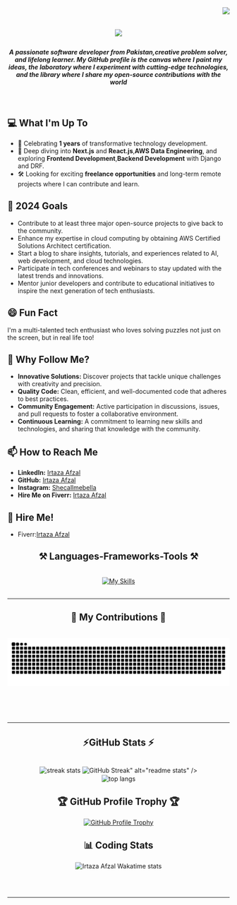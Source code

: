 <img align="right" src="https://visitor-badge.laobi.icu/badge?page_id=salesp07.salesp07" />

<h1 align="center">
    <img src="https://readme-typing-svg.herokuapp.com/?font=Righteous&size=35&center=true&vCenter=true&width=500&height=70&duration=4000&lines=Hi+There!+👋;+I'm+Irtaza+Afzal!;" />
</h1>

<h5 align="center">A passionate software developer from Pakistan,creative problem solver, and lifelong learner. My GitHub profile is the canvas where I paint my ideas, the laboratory where I experiment with cutting-edge technologies, and the library where I share my open-source contributions with the world </h5>
<br/>

<!-- What I'm Up To Section -->
<h2>💻 What I'm Up To</h2>
<ul>
    <li>🎉 Celebrating <strong>1 years</strong> of transformative technology development.</li>
    <li>🌱 Deep diving into <strong>Next.js</strong> and <strong>React.js</strong>,<strong>AWS Data Engineering</strong>, and exploring 
        <strong>Frontend Development</strong>,<strong>Backend Development</strong> with Django and DRF.</li>
    <li>🛠️ Looking for exciting <strong>freelance opportunities</strong> and long-term remote projects where I can contribute and learn.</li>
</ul>

<!-- 2024 Goals Section -->
<h2>🎯 2024 Goals</h2>
<ul>
    <li>Contribute to at least three major open-source projects to give back to the community.</li>
    <li>Enhance my expertise in cloud computing by obtaining AWS Certified Solutions Architect certification.</li>
    <li>Start a blog to share insights, tutorials, and experiences related to AI, web development, and cloud technologies.</li>
    <li>Participate in tech conferences and webinars to stay updated with the latest trends and innovations.</li>
    <li>Mentor junior developers and contribute to educational initiatives to inspire the next generation of tech enthusiasts.</li>
</ul>


<!-- Fun Fact Section -->
<h2>😄 Fun Fact</h2>
<p>I'm a multi-talented tech enthusiast who loves solving puzzles not just on the screen, but in real life too!</p>

<!-- Why Follow Me Section -->
<h2>🌟 Why Follow Me?</h2>
<ul>
    <li><strong>Innovative Solutions:</strong> Discover projects that tackle unique challenges with creativity and precision.</li>
    <li><strong>Quality Code:</strong> Clean, efficient, and well-documented code that adheres to best practices.</li>
    <li><strong>Community Engagement:</strong> Active participation in discussions, issues, and pull requests to foster a collaborative environment.</li>
    <li><strong>Continuous Learning:</strong> A commitment to learning new skills and technologies, and sharing that knowledge with the community.</li>
</ul>

<!-- How to Reach Me Section -->
<h2>📫 How to Reach Me</h2>
<ul>
    <li><strong>LinkedIn:</strong> <a href="https://www.linkedin.com/in/irtiza-afzal-4164b8261/">Irtaza Afzal</a></li>
    <li><strong>GitHub:</strong> <a href="https://github.com/Irtiza001">Irtaza Afzal</a></li>
    <li><strong>Instagram:</strong> <a href="https://www.instagram.com/shecallmebella__01?igsh=MWYxMGlmdnM0dXF1aw==">Shecallmebella</a></li>
    <li><strong>Hire Me on Fiverr:</strong> <a href="https://www.fiverr.com/irtazaafzal837?up_rollout=true">Irtaza Afzal</a>
</ul>

<!-- Hire Me Section -->
<h2>🌟 Hire Me!</h2>
<ul>
    <li> Fiverr:<a href="https://www.fiverr.com/irtazaafzal837?up_rollout=true">Irtaza Afzal</a></li>
</ul>

 
<!-- Languages and Tools Section -->
<h2 align="center">⚒️ Languages-Frameworks-Tools ⚒️</h2>
<br/>
<div align="center">
    <a href="https://skillicons.dev">
        <img src="https://skillicons.dev/icons?i=js,html,css,wasm,python,flutter,react,nextjs,aws,django,docker,jenkins,git,vscode,nodejs,anaconda,androidstudio,angular,bash,dart,debian,fastapi,flask,linux,pnpm,raspberrypi,redis,selenium,terraform,express,pytorch,tensorflow,graphql,mongodb,postgres,firebase,gcp,materialui,sass,postman,figma" alt="My Skills"/>
    </a>
</div>

<br/>
<hr/>

<div align="center">
  <h2>🐍 My Contributions 🐍</h2>
  <br>
  <img alt="snake eating my contributions" src="https://raw.githubusercontent.com/salesp07/salesp07/output/github-contribution-grid-snake.svg" />
  
  <br/><br/><br/>
</div>

<hr/>

<h2 align="center">⚡GitHub Stats ⚡</h2>
<br>
<div align=center>
  <img width=390 src="https://github-readme-streak-stats-salesp07.vercel.app/?user=salesp07&count_private=true&theme=react&border_radius=10" alt="streak stats"/>
 <img src="https://streak-stats.demolab.com?user=Irtaza%20Afzal&theme=highcontrast" alt="GitHub Streak" /></a>" alt="readme stats" />
  <br/>
  <img width=325 align="center" src="https://github-readme-stats-salesp07.vercel.app/api/top-langs/?username=salesp07&hide=HTML&langs_count=8&layout=compact&theme=react&border_radius=10&size_weight=0.5&count_weight=0.5&exclude_repo=github-readme-stats" alt="top langs" />
</div>

<!-- GitHub Profile Trophy -->
<h2 align="center">🏆 GitHub Profile Trophy 🏆</h2>
<div align="center">
    <a href="https://github.com/ryo-ma/github-profile-trophy">
        <img src="https://github-profile-trophy.vercel.app/?username=ryo-ma" alt="GitHub Profile Trophy" />
    </a>
</div>


<!-- Wakatime Stats Section -->
<div align="center">
<h2>📊 Coding Stats</h2>
<p align="center">
    <img src="https://camo.githubusercontent.com/73c84ec8dbd98ade51f559b0f108c122fd41b53a822bd6b71230ac4039f1a601/68747470733a2f2f6769746875622d726561646d652d73746174732e76657263656c2e6170702f6170692f77616b6174696d653f757365726e616d653d4d534b48414e267468656d653d676f7468616d266c61796f75743d636f6d70616374" alt="Irtaza Afzal Wakatime stats" />
</p>
</div>


<br/><br/>
<hr/>
<br/>
<br/>
